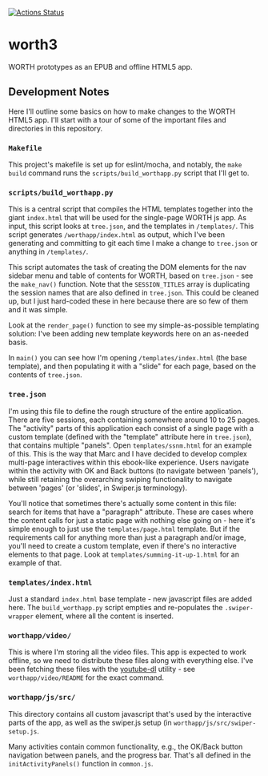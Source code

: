 [![Actions Status](https://github.com/ccnmtl/worth3/workflows/build-and-test/badge.svg)](https://github.com/ccnmtl/worth3/actions)

# worth3
WORTH prototypes as an EPUB and offline HTML5 app.

## Development Notes
Here I'll outline some basics on how to make changes to the WORTH
HTML5 app. I'll start with a tour of some of the important files and
directories in this repository.

### `Makefile`
This project's makefile is set up for eslint/mocha, and notably, the
`make build` command runs the `scripts/build_worthapp.py` script that
I'll get to.

### `scripts/build_worthapp.py`
This is a central script that compiles the HTML templates together
into the giant `index.html` that will be used for the single-page
WORTH js app. As input, this script looks at `tree.json`, and the
templates in `/templates/`. This script generates
`/worthapp/index.html` as output, which I've been generating and
committing to git each time I make a change to `tree.json` or anything
in `/templates/`.

This script automates the task of creating the DOM elements for the
nav sidebar menu and table of contents for WORTH, based on
`tree.json` - see the `make_nav()` function. Note that the
`SESSION_TITLES` array is duplicating the session names that are also
defined in `tree.json`. This could be cleaned up, but I just
hard-coded these in here because there are so few of them and it was
simple.

Look at the `render_page()` function to see my simple-as-possible
templating solution: I've been adding new template keywords here on an
as-needed basis.

In `main()` you can see how I'm opening `/templates/index.html` (the
base template), and then populating it with a "slide" for each page,
based on the contents of `tree.json`.

### `tree.json`
I'm using this file to define the rough structure of the entire
application. There are five sessions, each containing somewhere around
10 to 25 pages. The "activity" parts of this application each consist
of a single page with a custom template (defined with the "template"
attribute here in `tree.json`), that contains multiple "panels". Open
`templates/ssnm.html` for an example of this. This is the way that
Marc and I have decided to develop complex multi-page interactives
within this ebook-like experience. Users navigate within the activity
with OK and Back buttons (to navigate between 'panels'), while still
retaining the overarching swiping functionality to navigate between
'pages' (or 'slides', in Swiper.js terminology).

You'll notice that sometimes there's actually some content in this
file: search for items that have a "paragraph" attribute. These are
cases where the content calls for just a static page with nothing else
going on - here it's simple enough to just use the
`templates/page.html` template. But if the requirements call for
anything more than just a paragraph and/or image, you'll need to
create a custom template, even if there's no interactive elements to
that page. Look at `templates/summing-it-up-1.html` for an example of
that.

### `templates/index.html`
Just a standard `index.html` base template - new javascript files are
added here. The `build_worthapp.py` script empties and re-populates
the `.swiper-wrapper` element, where all the content is inserted.

### `worthapp/video/`
This is where I'm storing all the video files. This app is expected to
work offline, so we need to distribute these files along with
everything else. I've been fetching these files with
the [youtube-dl](https://rg3.github.io/youtube-dl/) utility - see `worthapp/video/README` for the
exact command.

### `worthapp/js/src/`
This directory contains all custom javascript that's used by the
interactive parts of the app, as well as the swiper.js setup (in
`worthapp/js/src/swiper-setup.js`.

Many activities contain common functionality, e.g., the OK/Back button
navigation between panels, and the progress bar. That's all defined in
the `initActivityPanels()` function in `common.js`.
